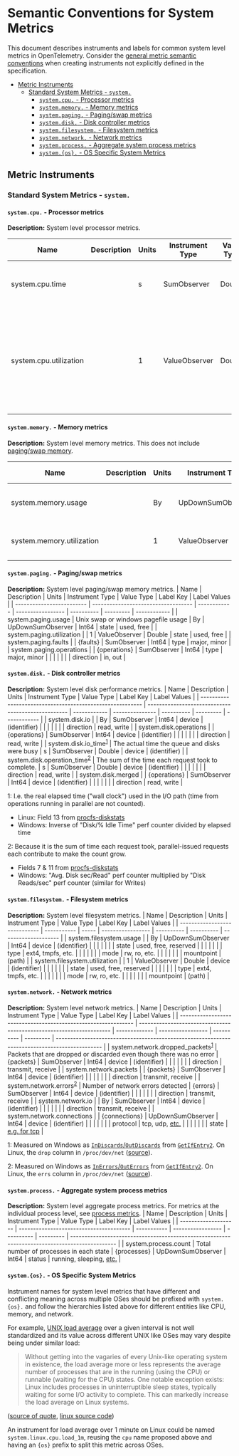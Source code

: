 # Semantic Conventions for System Metrics

This document describes instruments and labels for common system level
metrics in OpenTelemetry. Consider the [general metric semantic
conventions](README.md#general-metric-semantic-conventions) when creating
instruments not explicitly defined in the specification.

<!-- Re-generate TOC with `markdown-toc --no-first-h1 -i` -->

<!-- toc -->

- [Metric Instruments](#metric-instruments)
  * [Standard System Metrics - `system.`](#standard-system-metrics---system)
    + [`system.cpu.` - Processor metrics](#systemcpu---processor-metrics)
    + [`system.memory.` - Memory metrics](#systemmemory---memory-metrics)
    + [`system.paging.` - Paging/swap metrics](#systempaging---pagingswap-metrics)
    + [`system.disk.` - Disk controller metrics](#systemdisk---disk-controller-metrics)
    + [`system.filesystem.` - Filesystem metrics](#systemfilesystem---filesystem-metrics)
    + [`system.network.` - Network metrics](#systemnetwork---network-metrics)
    + [`system.process.` - Aggregate system process metrics](#systemprocess---aggregate-system-process-metrics)
    + [`system.{os}.` - OS Specific System Metrics](#systemos---os-specific-system-metrics)

<!-- tocstop -->

## Metric Instruments

### Standard System Metrics - `system.`

#### `system.cpu.` - Processor metrics

**Description:** System level processor metrics.

| Name                   | Description | Units | Instrument Type | Value Type | Label Key(s) | Label Values                        |
| ---------------------- | ----------- | ----- | --------------- | ---------- | ------------ | ----------------------------------- |
| system.cpu.time        |             | s     | SumObserver     | Double     | state        | idle, user, system, interrupt, etc. |
|                        |             |       |                 |            | cpu          | CPU number [0..n-1]                 |
| system.cpu.utilization |             | 1     | ValueObserver   | Double     | state        | idle, user, system, interrupt, etc. |
|                        |             |       |                 |            | cpu          | CPU number (0..n)                   |

#### `system.memory.` - Memory metrics

**Description:** System level memory metrics. This does not include [paging/swap
memory](#systempaging---pagingswap-metrics).

| Name                      | Description | Units | Instrument Type   | Value Type | Label Key | Label Values             |
| ------------------------- | ----------- | ----- | ----------------- | ---------- | --------- | ------------------------ |
| system.memory.usage       |             | By    | UpDownSumObserver | Int64      | state     | used, free, cached, etc. |
| system.memory.utilization |             | 1     | ValueObserver     | Double     | state     | used, free, cached, etc. |

#### `system.paging.` - Paging/swap metrics

**Description:** System level paging/swap memory metrics.
| Name                      | Description                         | Units        | Instrument Type   | Value Type | Label Key | Label Values |
| ------------------------- | ----------------------------------- | ------------ | ----------------- | ---------- | --------- | ------------ |
| system.paging.usage       | Unix swap or windows pagefile usage | By           | UpDownSumObserver | Int64      | state     | used, free   |
| system.paging.utilization |                                     | 1            | ValueObserver     | Double     | state     | used, free   |
| system.paging.faults      |                                     | {faults}     | SumObserver       | Int64      | type      | major, minor |
| system.paging.operations  |                                     | {operations} | SumObserver       | Int64      | type      | major, minor |
|                           |                                     |              |                   |            | direction | in, out      |

#### `system.disk.` - Disk controller metrics

**Description:** System level disk performance metrics.
| Name                                                      | Description                                        | Units        | Instrument Type | Value Type | Label Key | Label Values |
| --------------------------------------------------------- | -------------------------------------------------- | ------------ | --------------- | ---------- | --------- | ------------ |
| system.disk.io<!--notlink-->                              |                                                    | By           | SumObserver     | Int64      | device    | (identifier) |
|                                                           |                                                    |              |                 |            | direction | read, write  |
| system.disk.operations                                    |                                                    | {operations} | SumObserver     | Int64      | device    | (identifier) |
|                                                           |                                                    |              |                 |            | direction | read, write  |
| system.disk.io_time<sup>[1](#io_time)</sup>               | The actual time the queue and disks were busy      | s            | SumObserver     | Double     | device    | (identifier) |
| system.disk.operation_time<sup>[2](#operation_time)</sup> | The sum of the time each request took to complete. | s            | SumObserver     | Double     | device    | (identifier) |
|                                                           |                                                    |              |                 |            | direction | read, write  |
| system.disk.merged                                        |                                                    | {operations} | SumObserver     | Int64      | device    | (identifier) |
|                                                           |                                                    |              |                 |            | direction | read, write  |

<a name="io_time">1</a>: I.e. the real elapsed time ("wall clock") used in the I/O
path (time from operations running in parallel are not counted).

- Linux: Field 13 from
[procfs-diskstats](https://www.kernel.org/doc/Documentation/ABI/testing/procfs-diskstats)
- Windows: Inverse of "Disk/% Idle Time" perf counter divided by elapsed time

<a name="operation_time">2</a>: Because it is the sum of time each request
took, parallel-issued requests each contribute to make the count grow.

- Fields 7 & 11 from
[procfs-diskstats](https://www.kernel.org/doc/Documentation/ABI/testing/procfs-diskstats)
- Windows: "Avg. Disk sec/Read" perf counter multiplied by "Disk Reads/sec"
perf counter (similar for Writes)

#### `system.filesystem.` - Filesystem metrics

**Description:** System level filesystem metrics.
| Name                          | Description | Units | Instrument Type   | Value Type | Label Key  | Label Values         |
| ----------------------------- | ----------- | ----- | ----------------- | ---------- | ---------- | -------------------- |
| system.filesystem.usage       |             | By    | UpDownSumObserver | Int64      | device     | (identifier)         |
|                               |             |       |                   |            | state      | used, free, reserved |
|                               |             |       |                   |            | type       | ext4, tmpfs, etc.    |
|                               |             |       |                   |            | mode       | rw, ro, etc.         |
|                               |             |       |                   |            | mountpoint | (path)               |
| system.filesystem.utilization |             | 1     | ValueObserver     | Double     | device     | (identifier)         |
|                               |             |       |                   |            | state      | used, free, reserved |
|                               |             |       |                   |            | type       | ext4, tmpfs, etc.    |
|                               |             |       |                   |            | mode       | rw, ro, etc.         |
|                               |             |       |                   |            | mountpoint | (path)               |

#### `system.network.` - Network metrics

**Description:** System level network metrics.
| Name                                                           | Description                                                          | Units         | Instrument Type   | Value Type | Label Key | Label Values                                                                                   |
| -------------------------------------------------------------- | -------------------------------------------------------------------- | ------------- | ----------------- | ---------- | --------- | ---------------------------------------------------------------------------------------------- |
| system.network.dropped_packets<sup>[1](#dropped_packets)</sup> | Packets that are dropped or discarded even though there was no error | {packets}     | SumObserver       | Int64      | device    | (identifier)                                                                                   |
|                                                                |                                                                      |               |                   |            | direction | transmit, receive                                                                              |
| system.network.packets                                         |                                                                      | {packets}     | SumObserver       | Int64      | device    | (identifier)                                                                                   |
|                                                                |                                                                      |               |                   |            | direction | transmit, receive                                                                              |
| system.network.errors<sup>[2](#errors)</sup>                   | Number of network errors detected                                    | {errors}      | SumObserver       | Int64      | device    | (identifier)                                                                                   |
|                                                                |                                                                      |               |                   |            | direction | transmit, receive                                                                              |
| system<!--notlink-->.network.io                                |                                                                      | By            | SumObserver       | Int64      | device    | (identifier)                                                                                   |
|                                                                |                                                                      |               |                   |            | direction | transmit, receive                                                                              |
| system.network.connections                                     |                                                                      | {connections} | UpDownSumObserver | Int64      | device    | (identifier)                                                                                   |
|                                                                |                                                                      |               |                   |            | protocol  | tcp, udp, [etc.](https://en.wikipedia.org/wiki/Transport_layer#Protocols)                      |
|                                                                |                                                                      |               |                   |            | state     | [e.g. for tcp](https://en.wikipedia.org/wiki/Transmission_Control_Protocol#Protocol_operation) |

<a name="dropped_packets">1</a>: Measured on Windows as
[`InDiscards`/`OutDiscards`](https://docs.microsoft.com/en-us/windows/win32/api/netioapi/ns-netioapi-mib_if_row2)
from
[`GetIfEntry2`](https://docs.microsoft.com/en-us/windows/win32/api/netioapi/nf-netioapi-getifentry2).
On Linux, the `drop` column in `/proc/dev/net`
([source](https://web.archive.org/web/20180321091318/http://www.onlamp.com/pub/a/linux/2000/11/16/LinuxAdmin.html)).

<a name="errors">2</a>: Measured on Windows as
[`InErrors`/`OutErrors`](https://docs.microsoft.com/en-us/windows/win32/api/netioapi/ns-netioapi-mib_if_row2)
from
[`GetIfEntry2`](https://docs.microsoft.com/en-us/windows/win32/api/netioapi/nf-netioapi-getifentry2).
On Linux, the `errs` column in `/proc/dev/net`
([source](https://web.archive.org/web/20180321091318/http://www.onlamp.com/pub/a/linux/2000/11/16/LinuxAdmin.html)).

#### `system.process.` - Aggregate system process metrics

**Description:** System level aggregate process metrics. For metrics at the
individual process level, see [process metrics](process-metrics.md).
| Name                 | Description                             | Units       | Instrument Type   | Value Type | Label Key | Label Values                                                                                   |
| -------------------- | --------------------------------------- | ----------- | ----------------- | ---------- | --------- | ---------------------------------------------------------------------------------------------- |
| system.process.count | Total number of processes in each state | {processes} | UpDownSumObserver | Int64      | status    | running, sleeping, [etc.](https://man7.org/linux/man-pages/man1/ps.1.html#PROCESS_STATE_CODES) |

#### `system.{os}.` - OS Specific System Metrics

Instrument names for system level metrics that have different and conflicting
meaning across multiple OSes should be prefixed with `system.{os}.` and
follow the hierarchies listed above for different entities like CPU, memory,
and network.

For example, [UNIX load
average](https://en.wikipedia.org/wiki/Load_(computing)) over a given
interval is not well standardized and its value across different UNIX like
OSes may vary despite being under similar load:

> Without getting into the vagaries of every Unix-like operating system in
existence, the load average more or less represents the average number of
processes that are in the running (using the CPU) or runnable (waiting for
the CPU) states. One notable exception exists: Linux includes processes in
uninterruptible sleep states, typically waiting for some I/O activity to
complete. This can markedly increase the load average on Linux systems.

([source of
quote](https://github.com/torvalds/linux/blob/e4cbce4d131753eca271d9d67f58c6377f27ad21/kernel/sched/loadavg.c#L11-L18),
[linux source
code](https://github.com/torvalds/linux/blob/e4cbce4d131753eca271d9d67f58c6377f27ad21/kernel/sched/loadavg.c#L11-L18))

An instrument for load average over 1 minute on Linux could be named
`system.linux.cpu.load_1m`, reusing the `cpu` name proposed above and having
an `{os}` prefix to split this metric across OSes.
